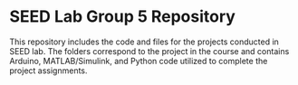 # SEED Lab Group 5 Repository
This repository includes the code and files for the projects conducted in SEED lab. The folders correspond to the project in the course and contains Arduino, MATLAB/Simulink, and Python code utilized to complete the project assignments.
